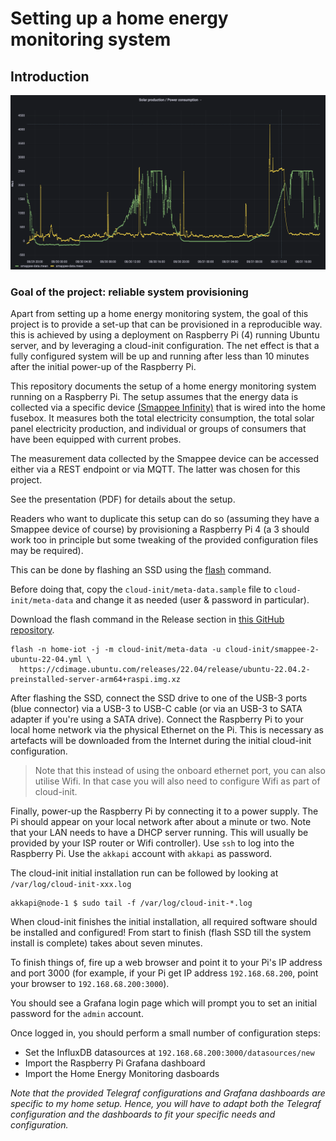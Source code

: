 # Setting up a home energy monitoring system

## Introduction

![dashboard](illustrations/Grafana-solar-dashboard.png)

### Goal of the project: reliable system provisioning

Apart from setting up a home energy monitoring system, the goal of this project
is to provide a set-up that can be provisioned in a reproducible way. this is achieved
by using a deployment on Raspberry Pi (4) running Ubuntu server, and by leveraging
a cloud-init configuration. The net effect is that a fully configured system will
be up and running after less than 10 minutes after the initial power-up of the
Raspberry Pi.

This repository documents the setup of a home energy monitoring system running
on a Raspberry Pi. The setup assumes that the energy data is collected via a
specific device [(Smappee Infinity)](https://www.smappee.com/infinity/) that is
wired into the home fusebox. It measures both the total electricity consumption,
the total solar panel electricity production, and individual or groups of consumers
that have been equipped with current probes.

The measurement data collected by the Smappee device can be accessed either via
a REST endpoint or via MQTT. The latter was chosen for this project.

See the presentation (PDF) for details about the setup.

Readers who want to duplicate this setup can do so (assuming they have a Smappee
device of course) by provisioning a Raspberry Pi 4 (a 3 should work too in principle
but some tweaking of the provided configuration files may be required).

This can be done by flashing an SSD using the [flash](https://github.com/eloots/flash) command.

Before doing that, copy the `cloud-init/meta-data.sample` file to `cloud-init/meta-data`
and change it as needed (user & password in particular).

Download the flash command in the Release section in [this GitHub repository](https://github.com/eloots/flash).

```
flash -n home-iot -j -m cloud-init/meta-data -u cloud-init/smappee-2-ubuntu-22-04.yml \
  https://cdimage.ubuntu.com/releases/22.04/release/ubuntu-22.04.2-preinstalled-server-arm64+raspi.img.xz
```

After flashing the SSD, connect the SSD drive to one of the USB-3 ports (blue connector)
via a USB-3 to USB-C cable (or via an USB-3 to SATA adapter if you're using a SATA drive).
Connect the Raspberry Pi to your local home network via the physical Ethernet on the Pi.
This is necessary as artefacts will be downloaded from the Internet during the initial
cloud-init configuration.

> Note that this instead of using the onboard ethernet port, you can also utilise Wifi.
> In that case you will also need to configure Wifi as part of cloud-init.

Finally, power-up the Raspberry Pi by connecting it to a power supply. The Pi should
appear on your local network after about a minute or two. Note that your LAN needs to
have a DHCP server running. This will usually be provided by your ISP router or Wifi
controller). Use `ssh` to log into the Raspberry Pi. Use the `akkapi` account with `akkapi` as password.

The cloud-init initial installation run can be followed by looking at `/var/log/cloud-init-xxx.log`

```
akkapi@node-1 $ sudo tail -f /var/log/cloud-init-*.log
```

When cloud-init finishes the initial installation, all required software should be
installed and configured! From start to finish (flash SSD till the system install is
complete) takes about seven minutes.

To finish things of, fire up a web browser and point it to your Pi's IP address and
port 3000 (for example, if your Pi get IP address `192.168.68.200`, point your browser
to  `192.168.68.200:3000`).

You should see a Grafana login page which will prompt you to set an initial password
for the `admin` account.

Once logged in, you should perform a small number of configuration steps:

- Set the InfluxDB datasources at `192.168.68.200:3000/datasources/new`
- Import the Raspberry Pi Grafana dashboard
- Import the Home Energy Monitoring dasboards

*Note that the provided Telegraf configurations and Grafana dashboards are specific
to my home setup. Hence, you will have to adapt both the Telegraf configuration
and the dashboards to fit your specific needs and configuration.*



